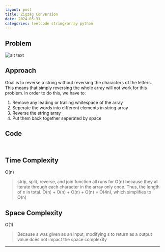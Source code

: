 ```yaml
---
layout: post
title: Zigzag Conversion
date: 2024-05-31
categories: leetcode string/array python
---
```


## Problem
![alt text](/blog/public/img/ZigzagConversion.png)

## Approach
Goal is to reverse a string without reversing the characters of the letters. This means that simply reversing the whole array will not work for this problem. In order to do this, we have to:
1. Remove any leading or trailing whitespace of the array
2. Seperate the words into different elements in string array
3. Reverse the string array
4. Put them back together seperated by space

## Code
```python
        
```

## Time Complexity
O(n)
> strip, split, reverse, and join function all runs for O(n) because they all iterate through each character in the array only once. Thus, the length of n in total. O(n) + O(n) + O(n) + O(n) = O(4n), which simplifies to O(n)

## Space Complexity
O(1)
> Because s was given as an input, modifying s to return as a output value does not impact the space complexity

---